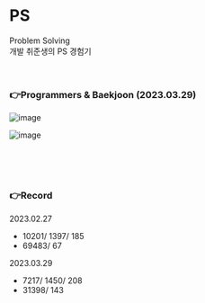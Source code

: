 
# PS

Problem Solving<br>
개발 취준생의 PS 경험기
<br><br><br>


### 👉Programmers & Baekjoon (2023.03.29)

![image](https://user-images.githubusercontent.com/92137309/228510984-d9b07dae-2b4c-496a-97a4-f5f3a63893dc.png)

![image](https://user-images.githubusercontent.com/92137309/228511098-0c6c3e54-cc8b-4b76-8ed4-a190ecba9ddc.png)

<br><br>
<br>

### 👉Record

2023.02.27
- 10201/ 1397/ 185
- 69483/ 67

2023.03.29
- 7217/ 1450/ 208
- 31398/ 143
  
  
  

  
